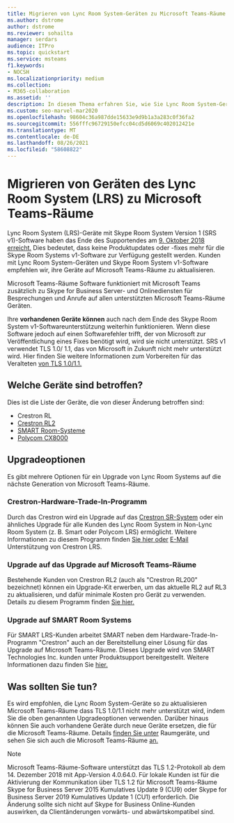```yaml
---
title: Migrieren von Lync Room System-Geräten zu Microsoft Teams-Räume
ms.author: dstrome
author: dstrome
ms.reviewer: sohailta
manager: serdars
audience: ITPro
ms.topic: quickstart
ms.service: msteams
f1.keywords:
- NOCSH
ms.localizationpriority: medium
ms.collection:
- M365-collaboration
ms.assetid: ''
description: In diesem Thema erfahren Sie, wie Sie Lync Room System-Geräte für die Verwendung der Raumsystemsoftware Microsoft Teams-Räume können.
ms.custom: seo-marvel-mar2020
ms.openlocfilehash: 98604c36a987dde15633e9d9b1a3a283c0f36fa2
ms.sourcegitcommit: 556fffc96729150efcc04cd5d6069c402012421e
ms.translationtype: MT
ms.contentlocale: de-DE
ms.lasthandoff: 08/26/2021
ms.locfileid: "58608822"
---
```

# <a name="migrate-lync-room-system-lrs-devices-to-microsoft-teams-rooms"></a>Migrieren von Geräten des Lync Room System (LRS) zu Microsoft Teams-Räume

Lync Room System (LRS)-Geräte mit Skype Room System Version 1 (SRS v1)-Software haben das Ende des Supportendes am [9. Oktober 2018 erreicht.](https://support.microsoft.com/help/4043450/products-reaching-end-of-support-for-2018) Dies bedeutet, dass keine Produktupdates oder -fixes mehr für die Skype Room Systems v1-Software zur Verfügung gestellt werden. Kunden mit Lync Room System-Geräten und Skype Room System v1-Software empfehlen wir, ihre Geräte auf Microsoft Teams-Räume zu aktualisieren.

Microsoft Teams-Räume Software funktioniert mit Microsoft Teams zusätzlich zu Skype for Business Server- und Onlinediensten für Besprechungen und Anrufe auf allen unterstützten Microsoft Teams-Räume Geräten.

Ihre **vorhandenen Geräte können** auch nach dem Ende des Skype Room System v1-Softwareunterstützung weiterhin funktionieren. Wenn diese Software jedoch auf einen Softwarefehler trifft, der von Microsoft zur Veröffentlichung eines Fixes benötigt wird, wird sie nicht unterstützt. SRS v1 verwendet TLS 1.0/ 1.1, das von Microsoft in Zukunft nicht mehr unterstützt wird. Hier finden Sie weitere Informationen zum Vorbereiten für das Veralteten [von TLS 1.0/1.1.](https://techcommunity.microsoft.com/t5/Skype-for-Business-Blog/Preparing-for-TLS-1-0-1-1-Deprecation-O365-Skype-for-Business/bc-p/223608) 

## <a name="which-devices-are-affected"></a>Welche Geräte sind betroffen?

Dies ist die Liste der Geräte, die von dieser Änderung betroffen sind:

- Crestron RL
- [Crestron RL2](https://www.crestron.com/Products/Featured-Solutions/Crestron-RL-2)
- [SMART Room-Systeme](https://support.smarttech.com/en/hardware/room-systems-skype)
- [Polycom CX8000](https://www.polycom.com/products-services/products-for-microsoft/skype-for-business/cx8000.html)

## <a name="upgrade-options"></a>Upgradeoptionen

Es gibt mehrere Optionen für ein Upgrade von Lync Room Systems auf die nächste Generation von Microsoft Teams-Räume.

### <a name="crestron-hardware-trade-in-program"></a>Crestron-Hardware-Trade-In-Programm

Durch das Crestron wird ein Upgrade auf das [Crestron SR-System](https://www.crestron.com/products/featured-solutions/crestron-sr) oder ein ähnliches Upgrade für alle Kunden des Lync Room System in Non-Lync Room System (z. B. Smart oder Polycom LRS) ermöglicht. Weitere Informationen zu diesem Programm finden [Sie hier oder](https://support.crestron.com/app/answers/answer_view/a_id/1000220) <!-- For details, -->[E-Mail](mailto:lrsupgrade@crestron.com) Unterstützung von Crestron LRS.  

### <a name="crestron-rl2-upgrade-to-microsoft-teams-rooms"></a>Upgrade auf das Upgrade auf Microsoft Teams-Räume

Bestehende Kunden von Crestron RL2 (auch als "Crestron RL200" bezeichnet) können ein Upgrade-Kit erwerben, um das aktuelle RL2 auf RL3 zu aktualisieren, und dafür minimale Kosten pro Gerät zu verwenden. Details zu diesem Programm finden [Sie hier.](https://crestron.com/Products/Workspace-Solutions/Unified-Communications/Crestron-RL-2/CCS-UC-250-KIT)

### <a name="smart-room-systems-upgrade"></a>Upgrade auf SMART Room Systems

Für SMART LRS-Kunden arbeitet SMART neben dem Hardware-Trade-In-Programm "Crestron" auch an der Bereitstellung einer Lösung für das Upgrade auf Microsoft Teams-Räume. Dieses Upgrade wird von SMART Technologies Inc. kunden unter Produktsupport bereitgestellt. Weitere Informationen dazu finden Sie [hier.](https://support.smarttech.com/docs/hardware/room-systems-skype/srs-skype-v2/en/about/default.cshtml)


## <a name="what-should-you-do"></a>Was sollten Sie tun?

Es wird empfohlen, die Lync Room System-Geräte so zu aktualisieren Microsoft Teams-Räume dass TLS 1.0/1.1 nicht mehr unterstützt wird, indem Sie die oben genannten Upgradeoptionen verwenden. Darüber hinaus können Sie auch vorhandene Geräte durch neue Geräte ersetzen, die für die Microsoft Teams-Räume. Details [finden Sie unter](https://aka.ms/roomdevices) Raumgeräte, und sehen Sie sich auch die Microsoft Teams-Räume [an.](/skypeforbusiness/plan-your-deployment/clients-and-devices/requirements)  


> [!NOTE]
> Microsoft Teams-Räume-Software unterstützt das TLS 1.2-Protokoll ab dem 14. Dezember 2018 mit App-Version 4.0.64.0. Für lokale Kunden ist für die Aktivierung der Kommunikation über TLS 1.2 für Microsoft Teams-Räume Skype for Business Server 2015 Kumulatives Update 9 (CU9) oder Skype for Business Server 2019 Kumulatives Update 1 (CU1) erforderlich. Die Änderung sollte sich nicht auf Skype for Business Online-Kunden auswirken, da Clientänderungen vorwärts- und abwärtskompatibel sind.